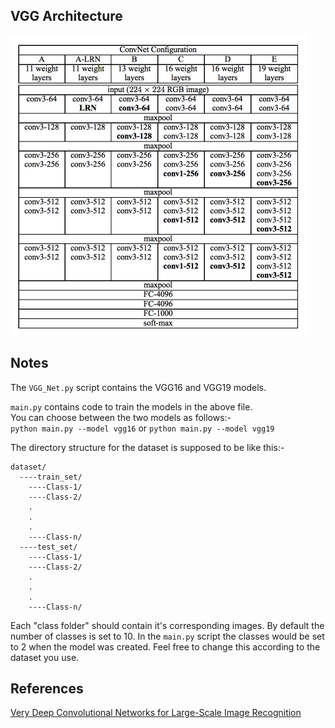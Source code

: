 ## VGG Architecture

![](vgg.png)

## Notes

The `VGG_Net.py` script contains the VGG16 and VGG19 models.

`main.py` contains code to train the models in the above file.  
You can choose between the two models as follows:-  
`python main.py --model vgg16` or `python main.py --model vgg19`

The directory structure for the dataset is supposed to be like this:-
```
dataset/
  ----train_set/
    ----Class-1/
    ----Class-2/
    .
    .
    .
    ----Class-n/
  ----test_set/
    ----Class-1/
    ----Class-2/
    .
    .
    .
    ----Class-n/
```

Each "class folder" should contain it's corresponding images. 
By default the number of classes is set to 10. In the `main.py` script the classes would be set to 2 when the model was created. Feel free to change this according to the dataset you use.

## References
[Very Deep Convolutional Networks for Large-Scale Image Recognition](https://arxiv.org/abs/1409.1556)

